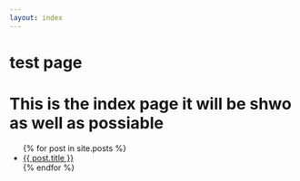 ```yaml
---
layout: index
---
```


# test page

# This is the index page it will be shwo as well as possiable
<ul>
  {% for post in site.posts %}
    <li>
      <a href="{{ post.url }}">{{ post.title }}</a>
    </li>
  {% endfor %}
</ul>
